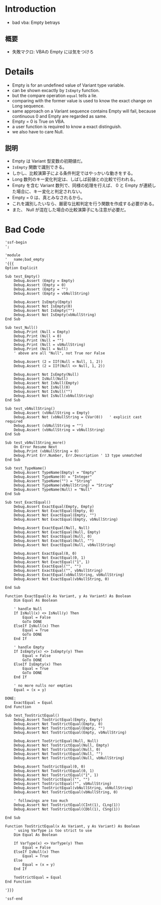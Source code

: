 # Introduction #

  * bad vba: Empty betrays

## 概要 ##
  * 失敗マクロ: VBAの Empty には気をつけろ

# Details #

  * Empty is for an undefined value of Variant type variable.
  * can be shown excactly by `IsEmpty` function.
  * but the compare operation `equal` tells a lie.
  * comparing with the former value is used to know the exact change on Long sequence.
  * same approach on a Variant sequence contains Empty will fail, because continuous 0 and Empty are regarded as same.
  * Empty = 0 is True on VBA.
  * a user function is required to know a exact distinguish.
  * we also have to care Null.

## 説明 ##
  * Empty は Variant 型変数の初期値だ。
  * `IsEmpty` 関数で識別できる。
  * しかし、比較演算子による条件判定ではやっかいな動きをする。
  * Long 数列のキー変化判定は、しばしば前値との比較で行われる。
  * Empty を含む Variant 数列で、同様の処理を行えば、 0 と Empty が連続した場合に、キー変化と判定されない。
  * Empty = 0 は、真とみなされるから。
  * これを識別したいなら、厳密な比較判定を行う関数を作成する必要がある。
  * また、 Null が混在した場合の比較演算子にも注意が必要だ。

# Bad Code #

```
'ssf-begin
';

'module
'   name;bad_empty
'{{{
Option Explicit

Sub test_Empty()
    Debug.Assert (Empty = Empty)
    Debug.Assert (Empty = 0)
    Debug.Assert (Empty = "")
    Debug.Assert (Empty = vbNullString)
    
    Debug.Assert IsEmpty(Empty)
    Debug.Assert Not IsEmpty(0)
    Debug.Assert Not IsEmpty("")
    Debug.Assert Not IsEmpty(vbNullString)
End Sub

Sub test_Null()
    Debug.Print (Null = Empty)
    Debug.Print (Null = 0)
    Debug.Print (Null = "")
    Debug.Print (Null = vbNullString)
    Debug.Print (Null = Null)
    ' above are all "Null", not True nor False
    
    Debug.Assert (2 = IIf(Null = Null, 1, 2))
    Debug.Assert (2 = IIf(Null <> Null, 1, 2))
    
    Debug.Assert Not IsEmpty(Null)
    Debug.Assert IsNull(Null)
    Debug.Assert Not IsNull(Empty)
    Debug.Assert Not IsNull(0)
    Debug.Assert Not IsNull("")
    Debug.Assert Not IsNull(vbNullString)
End Sub

Sub test_vbNullString()
    Debug.Assert (vbNullString = Empty)
    Debug.Assert Not (vbNullString = CVar(0))   ' explicit cast required
    Debug.Assert (vbNullString = "")
    Debug.Assert (vbNullString = vbNullString)
End Sub

Sub test_vbNullString_more()
    On Error Resume Next
    Debug.Print (vbNullString = 0)
    Debug.Print Err.Number, Err.Description ' 13 type unmatched
End Sub

Sub test_TypeName()
    Debug.Assert TypeName(Empty) = "Empty"
    Debug.Assert TypeName(0) = "Integer"
    Debug.Assert TypeName("") = "String"
    Debug.Assert TypeName(vbNullString) = "String"
    Debug.Assert TypeName(Null) = "Null"
End Sub

Sub test_ExactEqual()
    Debug.Assert ExactEqual(Empty, Empty)
    Debug.Assert Not ExactEqual(Empty, 0)
    Debug.Assert Not ExactEqual(Empty, "")
    Debug.Assert Not ExactEqual(Empty, vbNullString)
    
    Debug.Assert ExactEqual(Null, Null)
    Debug.Assert Not ExactEqual(Null, Empty)
    Debug.Assert Not ExactEqual(Null, 0)
    Debug.Assert Not ExactEqual(Null, "")
    Debug.Assert Not ExactEqual(Null, vbNullString)
    
    Debug.Assert ExactEqual(0, 0)
    Debug.Assert Not ExactEqual(0, 1)
    Debug.Assert Not ExactEqual("1", 1)
    Debug.Assert ExactEqual("", "")
    Debug.Assert ExactEqual("", vbNullString)
    Debug.Assert ExactEqual(vbNullString, vbNullString)
    Debug.Assert Not ExactEqual(vbNullString, 0)
    
End Sub

Function ExactEqual(x As Variant, y As Variant) As Boolean
    Dim Equal As Boolean
    
    ' handle Null
    If IsNull(x) <> IsNull(y) Then
        Equal = False
        GoTo DONE
    ElseIf IsNull(x) Then
        Equal = True
        GoTo DONE
    End If
    
    ' handle Empty
    If IsEmpty(x) <> IsEmpty(y) Then
        Equal = False
        GoTo DONE
    ElseIf IsEmpty(x) Then
        Equal = True
        GoTo DONE
    End If
    
    ' no more nulls nor empties
    Equal = (x = y)
    
DONE:
    ExactEqual = Equal
End Function

Sub test_TooStrictEqual()
    Debug.Assert TooStrictEqual(Empty, Empty)
    Debug.Assert Not TooStrictEqual(Empty, 0)
    Debug.Assert Not TooStrictEqual(Empty, "")
    Debug.Assert Not TooStrictEqual(Empty, vbNullString)
    
    Debug.Assert TooStrictEqual(Null, Null)
    Debug.Assert Not TooStrictEqual(Null, Empty)
    Debug.Assert Not TooStrictEqual(Null, 0)
    Debug.Assert Not TooStrictEqual(Null, "")
    Debug.Assert Not TooStrictEqual(Null, vbNullString)
    
    Debug.Assert TooStrictEqual(0, 0)
    Debug.Assert Not TooStrictEqual(0, 1)
    Debug.Assert Not TooStrictEqual("1", 1)
    Debug.Assert TooStrictEqual("", "")
    Debug.Assert TooStrictEqual("", vbNullString)
    Debug.Assert TooStrictEqual(vbNullString, vbNullString)
    Debug.Assert Not TooStrictEqual(vbNullString, 0)
    
    ' followings are too much
    Debug.Assert Not TooStrictEqual(CInt(1), CLng(1))
    Debug.Assert Not TooStrictEqual(CDbl(1), CSng(1))
    
End Sub

Function TooStrictEqual(x As Variant, y As Variant) As Boolean
    ' using VarType is too strict to use
    Dim Equal As Boolean
    
    If VarType(x) <> VarType(y) Then
        Equal = False
    ElseIf IsNull(x) Then
        Equal = True
    Else
        Equal = (x = y)
    End If
    
    TooStrictEqual = Equal
End Function

'}}}

'ssf-end


```